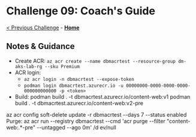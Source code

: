 # Challenge 09: Coach's Guide

[< Previous Challenge](./08-node-patching.md) - **[Home](README.md)** 

## Notes & Guidance

- Create ACR: `az acr create --name dbmacrtest --resource-group dm-aks-lab-rg --sku Premium`
- ACR login: 
    - `az acr login -n dbmacrtest --expose-token`
    - `podman login dbmacrtest.azurecr.io -u 00000000-0000-0000-0000-000000000000 -p <token>`
- Build:
podman build . -t dbmacrtest.azurecr.io/content-web:v1
podman build . -t dbmacrtest.azurecr.io/content-web:v2-pre

az acr config soft-delete update -r dbmacrtest --days 7 --status enabled
Purge: az acr run --registry dbmacrtest --cmd 'acr purge --filter "content-web:.*-pre" --untagged --ago 0m' /d
ev/null